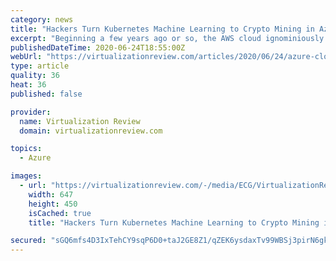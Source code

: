 ```yaml
---
category: news
title: "Hackers Turn Kubernetes Machine Learning to Crypto Mining in Azure Cloud"
excerpt: "Beginning a few years ago or so, the AWS cloud ignominiously suffered a long spate of such attacks, most of which leveraged misconfigured S3 storage buckets as attack vectors. Recently, Microsoft's Azure cloud experienced a similar situation, this one ..."
publishedDateTime: 2020-06-24T18:55:00Z
webUrl: "https://virtualizationreview.com/articles/2020/06/24/azure-cloud-exploit.aspx"
type: article
quality: 36
heat: 36
published: false

provider:
  name: Virtualization Review
  domain: virtualizationreview.com

topics:
  - Azure

images:
  - url: "https://virtualizationreview.com/-/media/ECG/VirtualizationReview/Images/IntroImages2019/BrokenChainBlue.jpg"
    width: 647
    height: 450
    isCached: true
    title: "Hackers Turn Kubernetes Machine Learning to Crypto Mining in Azure Cloud"

secured: "sGQ6mfs4D3IxTehCY9sqP6D0+taJ2GE8Z1/qZEK6ysdaxTv99WBSj3pirN6gk9fuh9e9CLHmAobf5Txtb0m/66lp2KjBTEZwsGH0vWxa6pmShQZQl7ftaWT/AIHbg7hLB2brJl1J3TOD/rT5tDc2JvvrimOBjCWyWEndTOAHdrfj6ksnpdgHD3DrAPhBcW0X43CX9df+tNVuzbymgtQOixo7O3NYWQWCYfN8GBVYyIyRbtCRMoV7+RD6i3ZG/Zd/sfVwaN3FOXrBz/67EZQ7AsGeCyrqVJDTdJ+SxWkEz/gLgmf/p8ovp27/FuX6GHVhgeAlSYTh4OUcVrKxp/t+uQ==;gxM2OlPRxyYkeIzNU1+Usw=="
---
```


